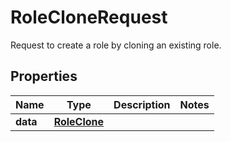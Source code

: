 # RoleCloneRequest

Request to create a role by cloning an existing role.

## Properties

| Name     | Type                          | Description | Notes |
| -------- | ----------------------------- | ----------- | ----- |
| **data** | [**RoleClone**](RoleClone.md) |             |

